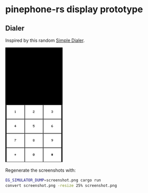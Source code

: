 # pinephone-rs display prototype

## Dialer

Inspired by this random [Simple Dialer](https://www.mobileappdaily.com/public/uploads/mad_89583ec748.png).

![dialer](https://raw.githubusercontent.com/jonlamb-gh/pinephone-rs-display-prototype/master/assets/dialer.png)

Regenerate the screenshots with:

```bash
EG_SIMULATOR_DUMP=screenshot.png cargo run
convert screenshot.png -resize 25% screenshot.png
```
